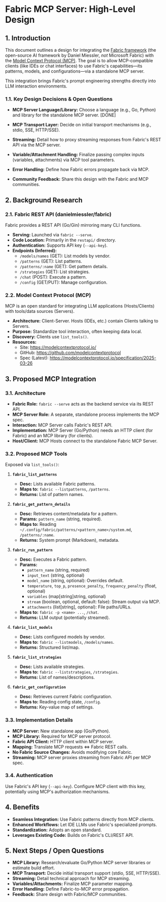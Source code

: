 # Fabric MCP Server: High-Level Design

## 1. Introduction

This document outlines a design for integrating the [Fabric framework](https://github.com/danielmiessler/fabric) (the open-source AI framework by Daniel Miessler, *not* Microsoft Fabric) with the [Model Context Protocol (MCP)](https://modelcontextprotocol.io/). The goal is to allow MCP-compatible clients (like IDEs or chat interfaces) to use Fabric's capabilities—its patterns, models, and configurations—via a standalone MCP server.

This integration brings Fabric's prompt engineering strengths directly into LLM interaction environments.

### 1.1. Key Design Decisions & Open Questions

* **MCP Server Language/Library:** Choose a language (e.g., Go, Python) and library for the standalone MCP server. [DONE]

* **MCP Transport Layer:** Decide on initial transport mechanisms (e.g., stdio, SSE, HTTP/SSE).
* **Streaming:** Detail how to proxy streaming responses from Fabric's REST API via the MCP server.
* **Variable/Attachment Handling:** Finalize passing complex inputs (variables, attachments) via MCP tool parameters.
* **Error Handling:** Define how Fabric errors propagate back via MCP.
* **Community Feedback:** Share this design with the Fabric and MCP communities.

## 2. Background Research

### 2.1. Fabric REST API (danielmiessler/fabric)

Fabric provides a REST API (Go/Gin) mirroring many CLI functions.

* **Serving:** Launched via `fabric --serve`.
* **Code Location:** Primarily in the `restapi/` directory.
* **Authentication:** Supports API key (`--api-key`).
* **Endpoints (Inferred):**
  * `/models/names` (GET): List models by vendor.
  * `/patterns` (GET): List patterns.
  * `/patterns/:name` (GET): Get pattern details.
  * `/strategies` (GET): List strategies.
  * `/chat` (POST): Execute a pattern.
  * `/config` (GET/PUT): Manage configuration.

### 2.2. Model Context Protocol (MCP)

MCP is an open standard for integrating LLM applications (Hosts/Clients) with tools/data sources (Servers).

* **Architecture:** Client-Server. Hosts (IDEs, etc.) contain Clients talking to Servers.
* **Purpose:** Standardize tool interaction, often keeping data local.
* **Discovery:** Clients use `list_tools()`.
* **Resources:**
  * Site: <https://modelcontextprotocol.io/>
  * GitHub: <https://github.com/modelcontextprotocol>
  * Spec (Latest): <https://modelcontextprotocol.io/specification/2025-03-26>

## 3. Proposed MCP Integration

### 3.1. Architecture

* **Fabric Role:** `fabric --serve` acts as the backend service via its REST API.
* **MCP Server Role:** A separate, standalone process implements the MCP spec.
* **Interaction:** MCP Server calls Fabric's REST API.
* **Implementation:** MCP Server (Go/Python) needs an HTTP client (for Fabric) and an MCP library (for clients).
* **Host/Client:** MCP Hosts connect to the standalone Fabric MCP Server.

### 3.2. Proposed MCP Tools

Exposed via `list_tools()`:

1. **`fabric_list_patterns`**
   * **Desc:** Lists available Fabric patterns.
   * **Maps to:** `fabric --listpatterns`, `/patterns`.
   * **Returns:** List of pattern names.

2. **`fabric_get_pattern_details`**
   * **Desc:** Retrieves content/metadata for a pattern.
   * **Params:** `pattern_name` (string, required).
   * **Maps to:** Reading `~/.config/fabric/patterns/<pattern_name>/system.md`, `/patterns/:name`.
   * **Returns:** System prompt (Markdown), metadata.

3. **`fabric_run_pattern`**
   * **Desc:** Executes a Fabric pattern.
   * **Params:**
     * `pattern_name` (string, required)
     * `input_text` (string, optional)
     * `model_name` (string, optional): Overrides default.
     * `temperature`, `top_p`, `presence_penalty`, `frequency_penalty` (float, optional)
     * `variables` (map[string]string, optional)
     * `stream` (boolean, optional, default: false): Stream output via MCP.
     * `attachments` (list[string], optional): File paths/URLs.
   * **Maps to:** `fabric -p <name> ...`, `/chat`.
   * **Returns:** LLM output (potentially streamed).

4. **`fabric_list_models`**
   * **Desc:** Lists configured models by vendor.
   * **Maps to:** `fabric --listmodels`, `/models/names`.
   * **Returns:** Structured list/map.

5. **`fabric_list_strategies`**
   * **Desc:** Lists available strategies.
   * **Maps to:** `fabric --liststrategies`, `/strategies`.
   * **Returns:** List of names/descriptions.

6. **`fabric_get_configuration`**
   * **Desc:** Retrieves current Fabric configuration.
   * **Maps to:** Reading config state, `/config`.
   * **Returns:** Key-value map of settings.

### 3.3. Implementation Details

* **MCP Server:** New standalone app (Go/Python).
* **MCP Library:** Required for MCP server protocol.
* **Fabric API Client:** HTTP client within MCP server.
* **Mapping:** Translate MCP requests <=> Fabric REST calls.
* **No Fabric Source Changes:** Avoids modifying core Fabric.
* **Streaming:** MCP server proxies streaming from Fabric API per MCP spec.

### 3.4. Authentication

Use Fabric's API key (`--api-key`). Configure MCP client with this key, potentially using MCP's authorization mechanisms.

## 4. Benefits

* **Seamless Integration:** Use Fabric patterns directly from MCP clients.
* **Enhanced Workflows:** Let IDE LLMs use Fabric's specialized prompts.
* **Standardization:** Adopts an open standard.
* **Leverages Existing Code:** Builds on Fabric's CLI/REST API.

## 5. Next Steps / Open Questions

* **MCP Library:** Research/evaluate Go/Python MCP server libraries or estimate build effort.
* **MCP Transport:** Decide initial transport support (stdio, SSE, HTTP/SSE).
* **Streaming:** Detail technical approach for MCP streaming.
* **Variables/Attachments:** Finalize MCP parameter mapping.
* **Error Handling:** Define Fabric-to-MCP error propagation.
* **Feedback:** Share design with Fabric/MCP communities.

